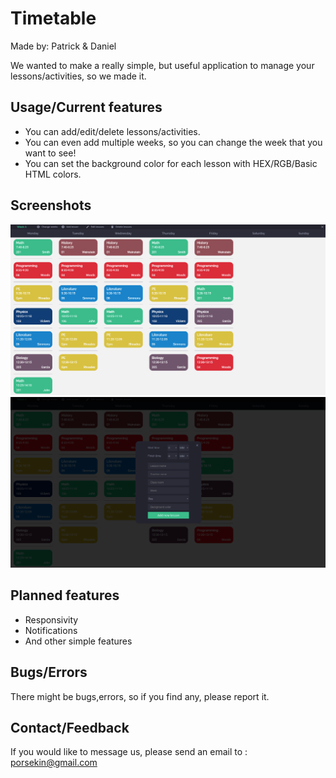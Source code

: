 # Timetable

Made by: Patrick & Daniel

We wanted to make a really simple, but useful application to manage your lessons/activities, so we made it.

## Usage/Current features

- You can add/edit/delete lessons/activities.
- You can even add multiple weeks, so you can change the week that you want to see!
- You can set the background color for each lesson with HEX/RGB/Basic HTML colors.

## Screenshots

![Screenshot 2](/ui.png)
![Screenshot 1](/addUI.png)

## Planned features

- Responsivity
- Notifications
- And other simple features

## Bugs/Errors

There might be bugs,errors, so if you find any, please report it.

## Contact/Feedback
If you would like to message us, please send an email to : porsekin@gmail.com
